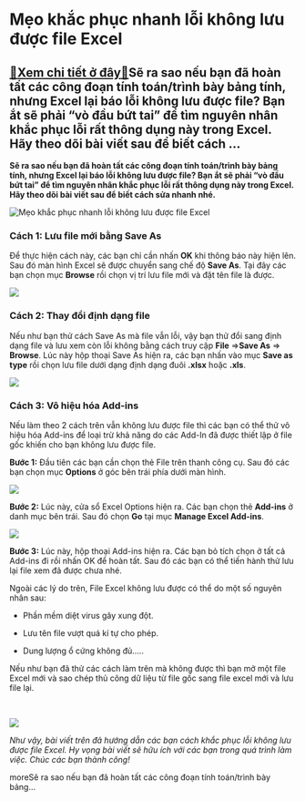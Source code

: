 Mẹo khắc phục nhanh lỗi không lưu được file Excel
=================================================

[:gift:Xem chi tiết ở đây:gift:](https://hddtvn.com/meo-khac-phuc-nhanh-loi-khong-luu-duoc-file-excel/)Sẽ ra sao nếu bạn đã hoàn tất các công đoạn tính toán/trình bày bảng tính, nhưng Excel lại báo lỗi không lưu được file? Bạn ắt sẽ phải “vò đầu bứt tai” để tìm nguyên nhân khắc phục lỗi rất thông dụng này trong Excel. Hãy theo dõi bài viết sau để biết cách …
-----------------------------------------------------------------------------------------------------------------------------------------------------------------------------------------------------------------------------------------------------------------

**Sẽ ra sao nếu bạn đã hoàn tất các công đoạn tính toán/trình bày bảng tính, nhưng Excel lại báo lỗi không lưu được file? Bạn ắt sẽ phải “vò đầu bứt tai” để tìm nguyên nhân khắc phục lỗi rất thông dụng này trong Excel. Hãy theo dõi bài viết sau để biết cách sửa nhanh nhé.**


![Mẹo khắc phục nhanh lỗi không lưu được file Excel](https://hddtvn.com/wp-content/uploads/2021/01/e1lOglV.png)


### Cách 1: Lưu file mới bằng Save As


Để thực hiện cách này, các bạn chỉ cần nhấn **OK** khi thông báo này hiện lên. Sau đó màn hình Excel sẽ được chuyển sang chế độ **Save As**. Tại đây các bạn chọn mục **Browse** rồi chọn vị trí lưu file mới và đặt tên file là được.


![](https://hddtvn.com/wp-content/uploads/2021/01/jad8jRw.png)


### Cách 2: Thay đổi định dạng file


Nếu như bạn thử cách Save As mà file vẫn lỗi, vậy bạn thử đổi sang định dạng file và lưu xem còn lỗi không bằng cách truy cập **File** =>**Save As** => **Browse**. Lúc này hộp thoại Save As hiện ra, các bạn nhấn vào mục **Save as type** rồi chọn lưu file dưới dạng định dạng đuôi **.xlsx** hoặc **.xls**.


![](https://hddtvn.com/wp-content/uploads/2021/01/BMvI9x8.png)


### Cách 3: Vô hiệu hóa Add-ins


Nếu làm theo 2 cách trên vẫn không lưu được file thì các bạn có thể thử vô hiệu hóa Add-ins để loại trừ khả năng do các Add-In đã được thiết lập ở file gốc khiến cho bạn không lưu được file.


**Bước 1:** Đầu tiên các bạn cần chọn thẻ File trên thanh công cụ. Sau đó các bạn chọn mục **Options** ở góc bên trái phía dưới màn hình.


![](https://hddtvn.com/wp-content/uploads/2021/01/YE9Sxeg.png)


**Bước 2:** Lúc này, cửa sổ Excel Options hiện ra. Các bạn chọn thẻ **Add-ins** ở danh mục bên trái. Sau đó chọn **Go** tại mục **Manage Excel Add-ins**.


![](https://hddtvn.com/wp-content/uploads/2021/01/caUaJk1.png)


**Bước 3:** Lúc này, hộp thoại Add-ins hiện ra. Các bạn bỏ tích chọn ở tất cả Add-ins đi rồi nhấn OK để hoàn tất. Sau đó các bạn có thể tiến hành thử lưu lại file xem đã được chưa nhé.


Ngoài các lý do trên, File Excel không lưu được có thể do một số nguyên nhân sau:




* Phần mềm diệt virus gây xung đột.

* Lưu tên file vượt quá kí tự cho phép.

* Dung lượng ổ cứng không đủ…..



Nếu như bạn đã thử các cách làm trên mà không được thì bạn mở một file Excel mới và sao chép thủ công dữ liệu từ file gốc sang file excel mới và lưu file lại.


 


![](https://hddtvn.com/wp-content/uploads/2021/01/U7TmLdt.png)


*Như vậy, bài viết trên đã hướng dẫn các bạn cách khắc phục lỗi không lưu được file Excel. Hy vọng bài viết sẽ hữu ích với các bạn trong quá trình làm việc. Chúc các bạn thành công!*


moreSẽ ra sao nếu bạn đã hoàn tất các công đoạn tính toán/trình bày bảng…

